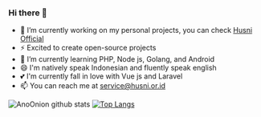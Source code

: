 ### Hi there 👋

<!--
**AnoOnion/AnoOnion** is a ✨ _special_ ✨ repository because its `README.md` (this file) appears on your GitHub profile.

Here are some ideas to get you started:

- 🔭 I’m currently working on ...
- 🌱 I’m currently learning ...
- 👯 I’m looking to collaborate on ...
- 🤔 I’m looking for help with ...
- 💬 Ask me about ...
- 📫 How to reach me: ...
- 😄 Pronouns: ...
- ⚡ Fun fact: ...
-->

- 🔭 I’m currently working on my personal projects, you can check <a href="https://dev.husni.or.id">Husni Official</a>
- ⚡ Excited to create open-source projects
- 🌱 I’m currently learning PHP, Node js, Golang, and Android
- 😄 I'm natively speak Indonesian and fluently speak english
- 💕 I'm currently fall in love with Vue js and Laravel
- 📫 You can reach me at service@husni.or.id

![AnoOnion github stats](https://github-readme-stats.vercel.app/api?username=AnoOnion&show_icons=true)
[![Top Langs](https://github-readme-stats.vercel.app/api/top-langs/?username=AnoOnion)](https://github.com/AnoOnion/github-readme-stats)
